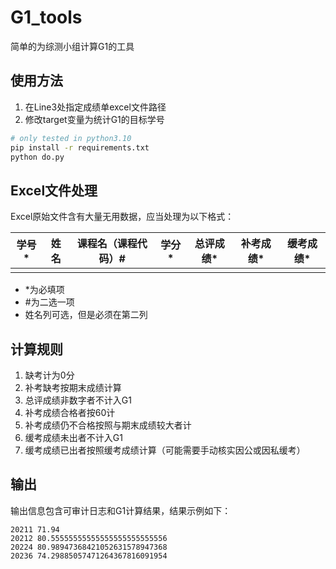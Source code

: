 # G1_tools

简单的为综测小组计算G1的工具

## 使用方法

1. 在Line3处指定成绩单excel文件路径
2. 修改target变量为统计G1的目标学号

```bash
# only tested in python3.10
pip install -r requirements.txt
python do.py
```
## Excel文件处理

Excel原始文件含有大量无用数据，应当处理为以下格式：

| 学号* | 姓名 | 课程名（课程代码）# | 学分* | 总评成绩* | 补考成绩* | 缓考成绩* |
| ----- | ---- | ------------------- | ----- | -------- | -------- | -------- |
|       |      |                     |       |          |          |          |

- *为必填项
- #为二选一项
- 姓名列可选，但是必须在第二列

## 计算规则

1. 缺考计为0分
2. 补考缺考按期末成绩计算
3. 总评成绩非数字者不计入G1
4. 补考成绩合格者按60计
5. 补考成绩仍不合格按照与期末成绩较大者计
6. 缓考成绩未出者不计入G1
7. 缓考成绩已出者按照缓考成绩计算（可能需要手动核实因公或因私缓考）

## 输出

输出信息包含可审计日志和G1计算结果，结果示例如下：

```
20211 71.94
20212 80.55555555555555555555555556
20224 80.98947368421052631578947368
20236 74.29885057471264367816091954
```